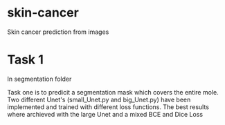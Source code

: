 # skin-cancer
Skin cancer prediction from images


# Task 1
In segmentation folder

Task one is to predicit a segmentation mask which covers the entire mole. 
Two different Unet's (small_Unet.py and big_Unet.py) have been implemented and trained with different loss functions. The best results where archieved with the large Unet and a mixed BCE and Dice Loss  
